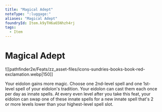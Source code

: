 ```yaml
---
title: "Magical Adept"
noteType: ":luggage:"
aliases: "Magical Adept"
foundryId: Item.k9yTH6a65Nhzh4rj
tags:
  - Item
---
```


# Magical Adept
![[pathfinder2e/Feats/zz_asset-files/icons-sundries-books-book-red-exclamation.webp|150]]

Your eidolon gains more magic. Choose one 2nd-level spell and one 1st-level spell of your eidolon's tradition. Your eidolon can cast them each once per day as innate spells. At every even level after you take this feat, your eidolon can swap one of these innate spells for a new innate spell that's 2 or more levels lower than your highest-level spell slot.
